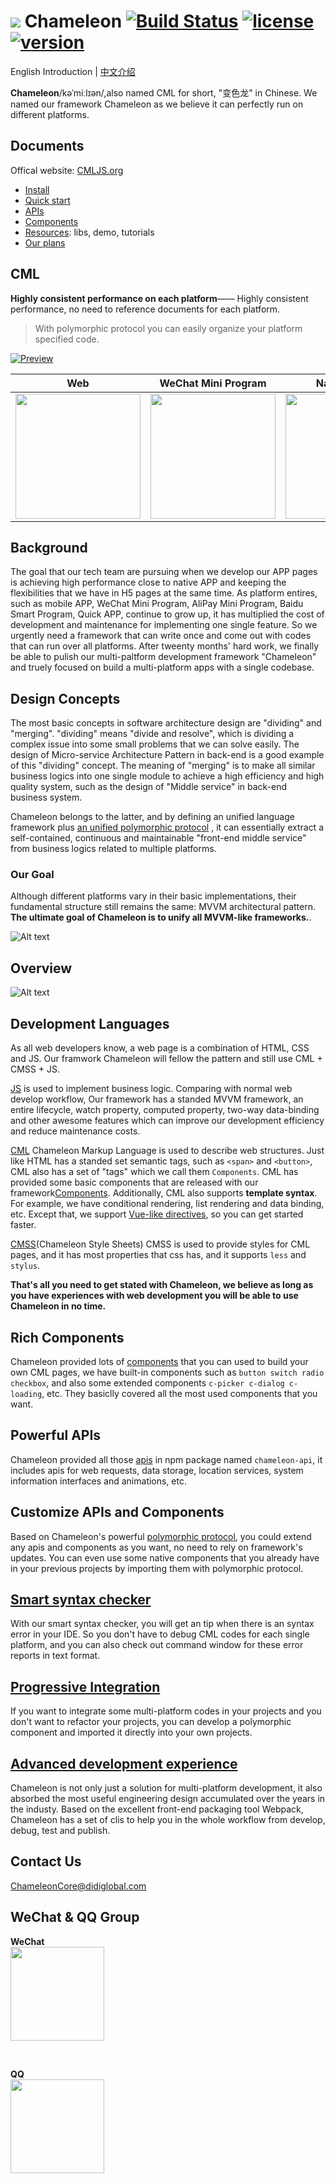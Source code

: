 # <img src="https://cmljs.org/doc/assets/100*100.png"/> Chameleon [![Build Status](https://www.travis-ci.org/didi/chameleon.svg?branch=master)](https://www.travis-ci.org/didi/chameleon) [![license](https://img.shields.io/npm/l/chameleon-tool.svg?registry_uri=https%3A%2F%2Fregistry.npmjs.com&style=popout-square)](https://www.npmjs.com/package/chameleon-tool) [![version](https://img.shields.io/npm/v/chameleon-tool.svg?style=flat)](https://www.npmjs.com/package/chameleon-tool)

English Introduction | [中文介绍](https://github.com/didi/chameleon)

**Chameleon**/kəˈmiːlɪən/,also named CML for short, "变色龙" in Chinese. We named our framework Chameleon as we believe it can  perfectly run on different platforms.

## Documents

Offical website: [CMLJS.org](https://cmljs.org)
* [Install](https://CMLJS.org/doc/quick_start/quick_start.html)
* [Quick start](https://CMLJS.org/doc/quick_start/quick_start.html)
* [APIs](https://CMLJS.org/doc/api/api.html)
* [Components](https://CMLJS.org/doc/component/component.html)
* [Resources](https://github.com/chameleon-team/awesome-cml): libs, demo, tutorials
* [Our plans](https://github.com/didi/chameleon/wiki/%E5%90%8E%E6%9C%9F%E8%A7%84%E5%88%92)


## CML
**Highly consistent performance on each platform**—— Highly consistent performance, no need to reference documents for each platform.

> With polymorphic protocol you can easily organize your platform specified code.

<a href="https://github.com/beatles-chameleon/cml-demo">

![Preview](https://cmljs.org/doc/assets/demo-preview.png)

</a>

| Web   |      WeChat Mini Program      |  Native-weex |  Baidu Smart Program |  AliPay Mini Program |
|:----------:|:-------------:|:------:|:------:|:------:|
| <a href="https://github.com/beatles-chameleon/cml-demo"><img src="https://cmljs.org/cml-demo/preview/web-1.jpg" width="200px"/> </a>|  <a href="https://github.com/beatles-chameleon/cml-demo"><img src="https://cmljs.org/cml-demo/preview/wx-1.jpg" width="200px"/></a>| <a href="https://github.com/beatles-chameleon/cml-demo"><img src="https://cmljs.org/cml-demo/preview/weex-1.jpg" width="200px"/> </a>|<a href="https://github.com/beatles-chameleon/cml-demo"><img src="https://cmljs.org/cml-demo/preview/baidu-1.png" width="200px"/> </a>|<a href="https://github.com/beatles-chameleon/cml-demo"><img src="https://cmljs.org/cml-demo/preview/alipay-1.png" width="200px"/></a> |



## Background

The goal that our tech team are pursuing when we develop our APP pages is achieving high performance close to native APP and keeping the flexibilities that we have in H5 pages at the same time. As platform entires, such as mobile APP, WeChat Mini Program, AliPay Mini Program, Baidu Smart Program, Quick APP, continue to grow up, it has multiplied the cost of development and maintenance for implementing one single feature. So we urgently need a framework that can write once and come out with codes that can run over all platforms. After tweenty months' hard work, we finally be able to pulish our multi-paltform development framework "Chameleon" and truely focused on build a multi-platform apps with a single codebase.


## Design Concepts

The most basic concepts in software architecture design are "dividing" and "merging". "dividing" means "divide and resolve", which is dividing a complex issue into some small problems that we can solve easily. The design of Micro-service Architecture Pattern in back-end is a good example of this  "dividing" concept. The meaning of "merging" is to make all similar business logics into one single module to achieve a high efficiency and high quality system, such as the design of "Middle service" in back-end business system.

Chameleon belongs to the latter,  and by defining an unified language framework plus <a href="https://CMLJS.org/doc/framework/polymorphism/intro.html">an unified polymorphic protocol</a> , it can essentially extract a self-contained, continuous and maintainable "front-end middle service" from business logics related to multiple platforms.

### Our Goal

Although different platforms vary in their basic implementations, their fundamental structure still remains the same: MVVM architectural pattern.  **The ultimate goal of Chameleon is to unify all MVVM-like frameworks.**.

![Alt text](https://CMLJS.org/doc/assets/en-mvvm.png)


## Overview

![Alt text](https://CMLJS.org/doc/assets/en-architecture.png)


## Development Languages

As all web developers know, a web page is a combination of HTML, CSS and JS. Our framwork Chameleon will fellow the pattern and still use CML + CMSS + JS.


[JS](https://CMLJS.org/doc/logic/logic.html) is used to implement business logic. Comparing with normal web develop workflow, Our framework has a standed MVVM framework, an entire lifecycle, watch property, computed property, two-way data-binding and other awesome features which can improve our development efficiency and reduce maintenance costs.


[CML](https://CMLJS.org/doc/view/cml.html) Chameleon Markup Language is used to describe web structures. Just like HTML has a standed set semantic tags, such as `<span>` and `<button>`, CML also has a set of "tags" which we call them `Components`. CML has provided some basic components that are released with our framework[Components](https://CMLJS.org/doc/component/base/base.html). Additionally, CML also supports <b>template syntax</b>. For example, we have conditional rendering, list rendering and data binding, etc. Except that, we support [Vue-like directives](https://CMLJS.org/doc/view/vue.html), so you can get started faster.

[CMSS](https://CMLJS.org/doc/view/cmss.html)(Chameleon Style Sheets) CMSS is used to provide styles for CML pages, and it has most properties that css has, and it supports `less` and `stylus`.

<b>That's all you need to get stated with Chameleon, we believe as long as you have experiences with web development you will be able to use Chameleon in no time.</b>

## Rich Components

Chameleon provided lots of [components](https://CMLJS.org/doc/component/component.html) that you can used to build your own CML pages, we have built-in components such as `button switch radio checkbox`, and also some extended components `c-picker c-dialog c-loading`, etc. They basiclly covered all the most used components that you want.

## Powerful APIs
Chameleon provided all those [apis](https://CMLJS.org/doc/api/api.html) in npm package named `chameleon-api`, it includes apis for  web requests, data storage, location services, system information interfaces and animations, etc.

## Customize APIs and Components

Based on Chameleon's powerful [polymorphic protocol](https://CMLJS.org/doc/framework/polymorphism/intro.html), you could extend any apis and components as you want, no need to rely on framework's updates. You can even use some native components that you already have in your previous projects by importing them with polymorphic protocol.

## <a href="https://CMLJS.org/doc/framework/polymorphism/check.html">Smart syntax checker</a>

With our smart syntax checker, you will get an tip when there is an syntax error in your IDE. So you don't have to debug CML codes for each single platform, and you can also check out command window for these error reports in text format.

## <a href="https://CMLJS.org/doc/framework/progressive.html">Progressive Integration</a>
If you want to integrate some multi-platform codes in your projects and you don't want to refactor your projects, you can develop a polymorphic component and imported it directly into your own projects.

## <a href="https://CMLJS.org/doc/framework/framework.html">Advanced development experience</a>

Chameleon is not only just a solution for multi-platform development, it also absorbed the most useful engineering design accumulated over the years in the industy. Based on the excellent front-end packaging tool Webpack, Chameleon has a set of clis to help you in the whole workflow from develop, debug, test and publish.

## Contact Us

[ChameleonCore@didiglobal.com](mailto:ChameleonCore@didiglobal.com)

##  WeChat & QQ Group

**WeChat**<br />
<img width="150px" src="https://CMLJS.org/doc/assets/wx-qr-code.png" />

<br />

**QQ**<br />
<img width="150px" src="https://CMLJS.org/doc/assets/qq2-qrcode.JPG" />

